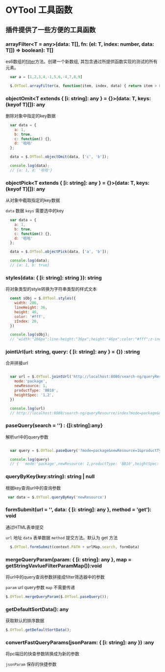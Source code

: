 # OYTool 工具函数

## 插件提供了一些方便的工具函数

### arrayFilter\<T = any\>(data: T[], fn: (el: T, index: number, data: T[]) => boolean): T[]

es6数组的[filter](https://developer.mozilla.org/zh-CN/docs/Web/JavaScript/Reference/Global_Objects/Array/filter)方法。创建一个新数组, 其包含通过所提供函数实现的测试的所有元素。

```js
  var a = [1,2,3,4,-1,5,6,-4,7,8,9]

  $.OYTool.arrayFilter(a, function(item, index, data) { return item > 0 })

```

### objectOmit\<T extends { [i: string]: any } = {}\>(data: T, keys: (keyof T)[]): any

删除对象中指定的key数据

```js
  var data = {
    a: 1,
    b: true,
    c: function() {},
    d: '哈哈'
  };

  data = $.OYTool.objectOmit(data, ['c', 'b']);

  console.log(data);
  // {a: 1, d: '哈哈'}

```

### objectPick\<T extends { [i: string]: any } = {}\>(data: T, keys: (keyof T)[]): any

从对象中截取指定的key数据

`data` 数据
`keys` 需要选中的key

```js
  var data = {
    a: 1,
    b: true,
    c: function() {},
    d: '哈哈'
  };

  data = $.OYTool.objectPick(data, ['a', 'b']);

  console.log(data);
  // {a: 1, b: true}

```

### styles(data: { [i: string]: string }): string

将对象类型的style转换为字符串类型的样式文本

```js
  const sObj = $.OYTool.styles({
    width: 286,
    lineHeight: 36,
    height: 46,
    color: '#fff',
    zIndex: 20,
  })

  console.log(sObj);
  // 'width:"286px";line-height:"36px";height:"46px";color:"#fff";z-index:20'
```

### jointUrl(url: string, query: { [i: string]: any } = {}) :string

合并拼接url

```js

  var url = $.OYTool.jointUrl('http://localhost:8080/search-ng/queryResource/index', {
    mode:'package',
    newResource: 1,
    productType: 'BB10',
    heightSpec: '1,2',
  })

  console.log(url)
  // http://localhost:8080/search-ng/queryResource/index?mode=package&newResource=1&productType=BB10&heightSpec=1%2C2
```

### paseQuery(search = '') : {[i:string]:any}

解析url中的query参数

```js

  var query = $.OYTool.paseQuery('?mode=package&newResource=1&productType=BB10&heightSpec=1%2C2')

  console.log(query)
  // {   mode:'package',newResource: 1,productType: 'BB10',heightSpec: '1,2',}
```

### queryByKey(key:string): string | null

根据key查询url中的查询参数

```js
 var data = $.OYTool.queryByKey('newResource')
```

### formSubmit(url = '', data: { [i: string]: any }, method = 'get'): void

通过HTML表单提交

`url` 地址
`data` 表单数据
`method` 提交方法。默认为 get 方法 

```js
  $.OYTool.formSubmit(context.PATH + urlMap.search, formData)
```

### mergeQueryParam(param: { [i: string]: any }, map = getStringVavlueFilterParamMap()):void

将url中的query查询参数拼接成filter筛选器中的参数  

`param` url query参数
`map` 不需要传递

```js
$.OYTool.mergeQueryParam($.OYTool.paseQuery());
```

### getDefaultSortData(): any

获取默认的排序数据

```js
$.OYTool.getDefaultSortData();
```

### convertFastQueryParams(jsonParam: { [i: string]: any }) :any

将pc端旧的快查参数转换成为新的参数  

`jsonParam` 保存的快捷参数
